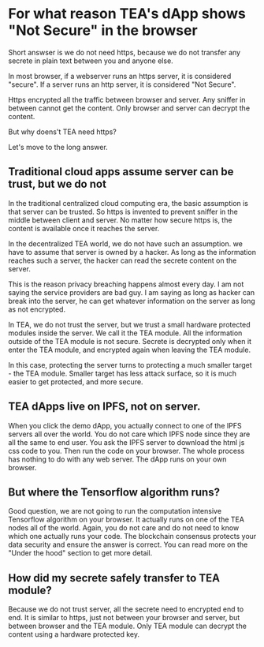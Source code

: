 # For what reason TEA's dApp shows "Not Secure" in the browser

Short answser is we do not need https, because we do not transfer any secrete in plain text between you and anyone else.

In most browser, if a webserver runs an https server, it is considered "secure". If a server runs an http server, it is considered "Not Secure". 

Https encrypted all the traffic between browser and server. Any sniffer in between cannot get the content. Only browser and server can decrypt the content.

But why doens't TEA need https?

Let's move to the long answer.

## Traditional cloud apps assume server can be trust, but we do not
In the traditional centralized cloud computing era, the basic assumption is that server can be trusted. So https is invented to prevent sniffer in the middle between client and server. No matter how secure https is, the content is available once it reaches the server.

In the decentralized TEA world, we do not have such an assumption. we have to assume that server is owned by a hacker. As long as the information reaches such a server, the hacker can read the secrete content on the server. 

This is the reason privacy breaching happens almost every day. I am not saying the service providers are bad guy. I am saying as long as hacker can break into the server, he can get whatever information on the server as long as not encrypted.

In TEA, we do not trust the server, but we trust a small hardware protected modules inside the server. We call it the TEA module. All the information outside of the TEA module is not secure. Secrete is decrypted only when it enter the TEA module, and encrypted again when leaving the TEA module. 

In this case, protecting the server turns to protecting a much smaller target - the TEA module. Smaller target has less attack surface, so it is much easier to get protected, and more secure.

## TEA dApps live on IPFS, not on server.
When you click the demo dApp, you actually connect to one of the IPFS servers all over the world. You do not care which IPFS node since they are all the same to end user. You ask the IPFS server to download the html js css code to you. Then run the code on your browser. The whole process has nothing to do with any web server. The dApp runs on your own browser.

## But where the Tensorflow algorithm runs?
Good question, we are not going to run the computation intensive Tensorflow algorithm on your browser. It actually runs on one of the TEA nodes all of the world. Again, you do not care and do not need to know which one actually runs your code. The blockchain consensus protects your data security and ensure the answer is correct. You can read more on the "Under the hood" section to get more detail.

## How did my secrete safely transfer to TEA module?
Because we do not trust server, all the secrete need to encrypted end to end. It is similar to https, just not between your browser and server, but between browser and the TEA module. Only TEA module can decrypt the content using a hardware protected key.

